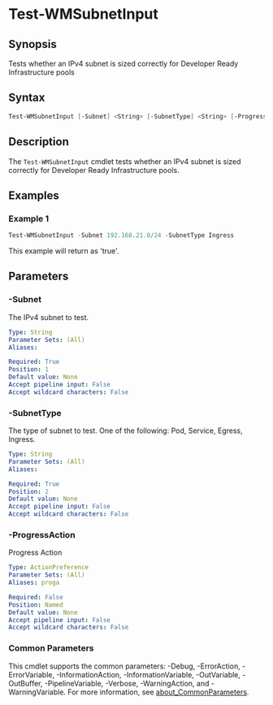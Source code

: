 # Test-WMSubnetInput

## Synopsis

Tests whether an IPv4 subnet is sized correctly for Developer Ready Infrastructure pools

## Syntax

```powershell
Test-WMSubnetInput [-Subnet] <String> [-SubnetType] <String> [-ProgressAction <ActionPreference>] [<CommonParameters>]
```

## Description

The `Test-WMSubnetInput` cmdlet tests whether an IPv4 subnet is sized correctly for Developer Ready Infrastructure pools.

## Examples

### Example 1

```powershell
Test-WMSubnetInput -Subnet 192.168.21.0/24 -SubnetType Ingress
```

This example will return as 'true'.

## Parameters

### -Subnet

The IPv4 subnet to test.

```yaml
Type: String
Parameter Sets: (All)
Aliases:

Required: True
Position: 1
Default value: None
Accept pipeline input: False
Accept wildcard characters: False
```

### -SubnetType

The type of subnet to test.
One of the following: Pod, Service, Egress, Ingress.

```yaml
Type: String
Parameter Sets: (All)
Aliases:

Required: True
Position: 2
Default value: None
Accept pipeline input: False
Accept wildcard characters: False
```

### -ProgressAction

Progress Action

```yaml
Type: ActionPreference
Parameter Sets: (All)
Aliases: proga

Required: False
Position: Named
Default value: None
Accept pipeline input: False
Accept wildcard characters: False
```

### Common Parameters

This cmdlet supports the common parameters: -Debug, -ErrorAction, -ErrorVariable, -InformationAction, -InformationVariable, -OutVariable, -OutBuffer, -PipelineVariable, -Verbose, -WarningAction, and -WarningVariable. For more information, see [about_CommonParameters](http://go.microsoft.com/fwlink/?LinkID=113216).

